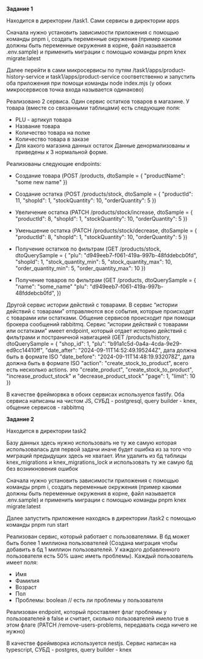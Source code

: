 **Задание 1**

Находится в директории /task1. Сами сервисы в директории apps

Сначала нужно установить зависимости приложения с помощью команды pnpm i, создать переменные окружения (пример какими должны быть переменные окружения в корне, файл называется .env.sample) и применить миграции с помощью команды pnpm knex migrate:latest

Далее перейти в сами микросервисы по путям /task1/apps/product-history-service и task1/apps/product-service соответственно и запустить оба приложения при помощи команды node index.mjs (у обоих микросервисов точка входа называется одинаково)

Реализовано 2 сервиса. Один сервис остатков товаров в магазине. У товара (вместе со связанными таблицами) есть следующие поля:
- PLU - артикул товара
- Название товара
- Количество товара на полке
- Количество товара в заказе
- Для какого магазина данных остаток
Данные денормализованы и приведены к 3 нормальной форме.

Реализованы следующие endpoints:
- Создание товара (POST /products, dtoSample = {
    "productName": "some new name"
})

- Создание остатка (POST /products/stock, dtoSample = {
    "productId": 11,
    "shopId": 1,
    "stockQuantity": 10,
    "orderQuantity": 5
})

- Увеличение остатка (PATCH /products/stock/increase, dtoSample = {
    "productId": 8,
    "shopId": 1,
    "stockQuantity": 10,
    "orderQuantity": 5
})

- Уменьшение остатка (PATCH /products/stock/decrease, dtoSample = {
    "productId": 8,
    "shopId": 1,
    "stockQuantity": 10,
    "orderQuantity": 5
})

- Получение остатков по фильтрам (GET /products/stock, dtoQuerySample = {
    "plu": "d949eeb7-f061-419a-997b-48fddebcb0fd",
    "shopId": 1,
    "stock_quantity_min": 5,
    "stock_quantity_max": 10,
    "order_quantity_min": 5,
    "order_quantity_max": 10
})

- Получение товаров по фильтрам (GET /products, dtoQuerySample = {
    "name": "some_name"
    "plu": "d949eeb7-f061-419a-997b-48fddebcb0fd",
})

Другой сервис истории действий с товарами.
В сервис “истории действий с товарами” отправляются все события, которые происходят с товарами или остатками. Общение сервисов происходит при помощи брокера сообщений rabbitmq. Сервис “истории действий с товарами или остатками” имеет endpoint, который отдает историю действий с фильтрами и постраничной навигацией (GET /products/history, dtoQuerySample = {
    "shop_id": 1,
    "plu": "b91a1c5d-0a4a-4cda-9e29-ed9cc14410ff",
    "date_after": "2024-09-11T14:52:49.195244Z", дата должна быть в формате ISO
    "date_before": "2024-09-11T14:48:19.932078Z", дата должна быть в формате ISO
    "action": "create_stock_to_product", всего есть несколько actions. это "create_product", "create_stock_to_product", "increase_product_stock" и  "decrease_product_stock"
    "page": 1,
    "limit": 10
})

В качестве фрейморвка в обоих сервисах используется fastify. Оба сервиса написаны на чистом JS, СУБД - postgresql, query builder - knex, общение сервисов - rabbitmq



**Задание 2**

Находится в директории task2

Базу данных здесь нужно использовать не ту же самую которая использовалась для первой задачи иначе будет ошибка из за того что миграций предыдущих здесь не хватает. Или удалить из бд таблицы knex_migrations и knex_migrations_lock и использовать ту же самую бд без возникновения ошибок

Сначала нужно установить зависимости приложения с помощью команды pnpm i, создать переменные окружения (пример какими должны быть переменные окружения в корне, файл называется .env.sample) и применить миграции с помощью команды pnpm knex migrate:latest

Далее запустить приложение находясь в директории /task2 с помощью команды pnpm run start

Реализован сервис, который работает с пользователями. В бд может быть более 1 миллиона пользователей (Создана миграция чтобы добавить в бд 1 миллион пользователей. У каждого добавленного пользователя есть 50% шанс иметь проблемы). Каждый пользователь имеет поля:
- Имя
- Фамилия
- Возраст
- Пол
- Проблемы: boolean // есть ли проблемы у пользователя
  
Реализован endpoint, который проставляет флаг проблемы у пользователей в false и считает, сколько пользователей имело true в этом флаге (PATCH /remove-users-problems, передавать сюда ничего не нужно)

В качестве фреймворка используется nestjs. Сервис написан на typescript, СУБД - postgres, query builder - knex
